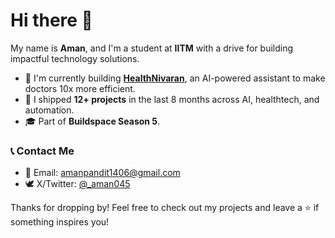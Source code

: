 # Hi there 👋

My name is **Aman**, and I'm a student at **IITM** with a drive for building impactful technology solutions.

- 👷 I'm currently building [**HealthNivaran**](https://healthnivaran.in), an AI-powered assistant to make doctors 10x more efficient.
- 🌱 I shipped **12+ projects** in the last 8 months across AI, healthtech, and automation.
- 🎓 Part of **Buildspace Season 5**.

### 📞 Contact Me

- 📧 Email: [amanpandit1406@gmail.com](mailto:amanpandit1406@gmail.com)
- 🕊️ X/Twitter: [@_aman045](https://x.com/_aman045)

Thanks for dropping by! 
Feel free to check out my projects and leave a ⭐ if something inspires you!
